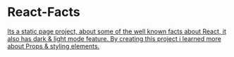 # React-Facts

[Its a static page project, about some of the well known facts about React, it also has dark & light mode feature. By creating this project i learned more about Props & styling elements.](https://stackblitz.com/edit/react-lditic)